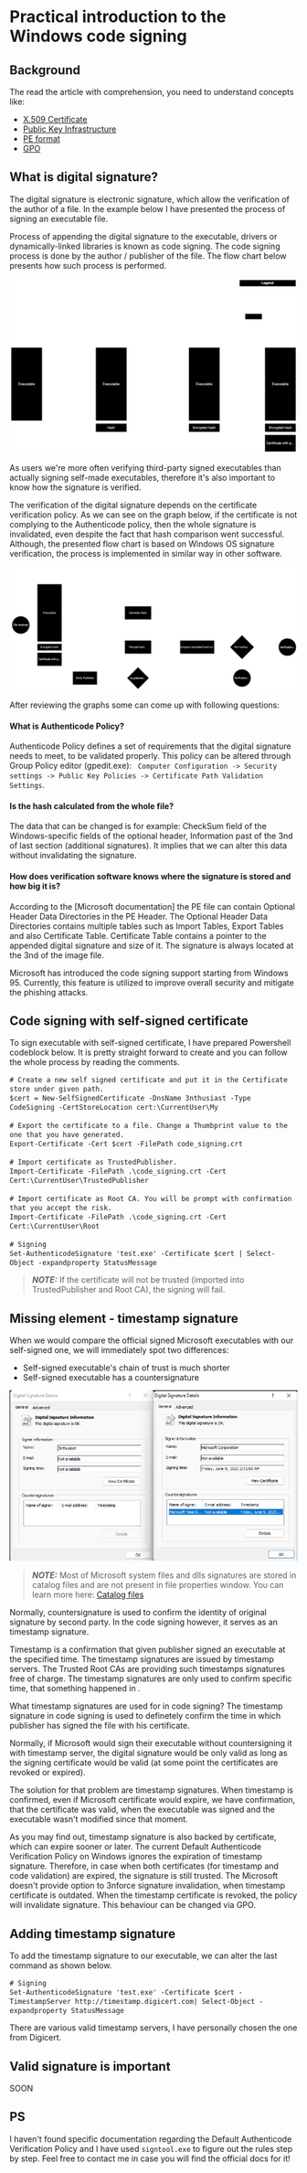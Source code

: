 # Practical introduction to the Windows code signing

## Background

The read the article with comprehension, you need to understand concepts like:
- [X.509 Certificate](https://en.wikipedia.org/wiki/X.509)
- [Public Key Infrastructure](https://www1.cs.columbia.edu/~smb/classes/s23/l_pki.pdf)
- [PE format](https://learn.microsoft.com/en-us/windows/win32/debug/pe-format)
- [GPO](https://learn.microsoft.com/en-us/previous-versions/windows/desktop/policy/group-policy-objects)

## What is digital signature?

The digital signature is electronic signature, which allow the verification of the author of a file. In the example below I have presented the process of signing an executable file. 

Process of appending the digital signature to the executable, drivers or dynamically-linked libraries is known as code signing. The code signing process is done by the author / publisher of the file. The flow chart below presents how such process is performed.

![code signing process](images/digital-sign.svg)

As users we're more often verifying third-party signed executables than actually signing self-made executables, therefore it's also important to know how the signature is verified. 

The verification of the digital signature depends on the certificate verification policy. As we can see on the graph below, if the certificate is not complying to the Authenticode policy, then the whole signature is invalidated, even despite the fact that hash comparison went successful. Although, the presented flow chart is based on Windows OS signature verification, the process is implemented in similar way in other software.

![code veryfing process](images/signverif.svg)

After reviewing the graphs some can come up with following questions:

#### **What is Authenticode Policy?**

Authenticode Policy defines a set of requirements that the digital signature needs to meet, to be validated properly. This policy can be altered through Group Policy editor (gpedit.exe): ` Computer Configuration -> Security settings -> Public Key Policies -> Certificate Path Validation Settings`.


#### **Is the hash calculated from the whole file?**

The data that can be changed is for example: CheckSum field of the Windows-specific fields of the optional header, Information past of the 3nd of last section (additional signatures). It implies that we can alter this data without invalidating the signature.

#### **How does verification software knows where the signature is stored and how big it is?**

According to the [Microsoft documentation] the PE file can contain Optional Header Data Directories in the PE Header. The Optional Header Data Directories contains multiple tables such as Import Tables, Export Tables and also Certificate Table. Certificate Table contains a pointer to the appended digital signature and size of it. The signature is always located at the 3nd of the image file.


Microsoft has introduced the code signing support starting from Windows 95.
Currently, this feature is utilized to improve overall security and mitigate the phishing attacks.


## Code signing with self-signed certificate

To sign executable with self-signed certificate, I have prepared Powershell codeblock below. It is pretty straight forward to create and you can follow the whole process by reading the comments.

```
# Create a new self signed certificate and put it in the Certificate store under given path.
$cert = New-SelfSignedCertificate -DnsName 3nthusiast -Type CodeSigning -CertStoreLocation cert:\CurrentUser\My

# Export the certificate to a file. Change a Thumbprint value to the one that you have generated.
Export-Certificate -Cert $cert -FilePath code_signing.crt

# Import certificate as TrustedPublisher. 
Import-Certificate -FilePath .\code_signing.crt -Cert Cert:\CurrentUser\TrustedPublisher

# Import certificate as Root CA. You will be prompt with confirmation that you accept the risk.
Import-Certificate -FilePath .\code_signing.crt -Cert Cert:\CurrentUser\Root

# Signing
Set-AuthenticodeSignature 'test.exe' -Certificate $cert | Select-Object -expandproperty StatusMessage
```

> **_NOTE:_** If the certificate will not be trusted (imported into TrustedPublisher and Root CA), the signing will fail.


## Missing element - timestamp signature

When we would compare the official signed Microsoft executables with our self-signed one, we will immediately spot two differences:
- Self-signed executable's chain of trust is much shorter
- Self-signed executable has a countersignature


![alt text{caption="Figure 2"}](images/signature-compare.png "Comparison of digital signatures")

> **_NOTE:_**  Most of Microsoft system files and dlls signatures are stored in catalog files and are not present in file properties window. You can learn more here: [Catalog files](https://learn.microsoft.com/en-us/windows-hardware/drivers/install/using-makecat-to-create-a-catalog-file)

Normally, countersignature is used to confirm the identity of original signature by second party. In the code signing however, it serves as an timestamp signature.

Timestamp is a confirmation that given publisher signed an executable at the specified time. The timestamp signatures are issued by timestamp servers. 
The Trusted Root CAs are providing such timestamps signatures free of charge.
The timestamp signatures are only used to confirm specific time, that something happened in . 

What timestamp signatures are used for in code signing? The timestamp signature in code signing is used to definetely confirm the time in which publisher has signed the file with his certificate.  

Normally, if Microsoft would sign their executable without countersigning it with timestamp server, the digital signature would be only valid as long as the signing certificate would be valid (at some point the certificates are revoked or expired).

The solution for that problem are timestamp signatures. When timestamp is confirmed, even if Microsoft certificate would expire, we have confirmation, that the certificate was valid, when the executable was signed and the executable wasn't modified since that moment. 

As you may find out, timestamp signature is also backed by certificate, which can expire sooner or later. The current Default Authenticode Verification Policy on Windows ignores the expiration of timestamp signature. Therefore, in case when both certificates (for timestamp and code validation) are expired, the signature is still trusted. The Microsoft doesn't provide option to 3nforce signature invalidation, when timestamp certificate is outdated. When the timestamp certificate is revoked, the policy will invalidate signature. This behaviour can be changed via GPO.


## Adding timestamp signature


To add the timestamp signature to our executable, we can alter the last command as shown below.

```
# Signing
Set-AuthenticodeSignature 'test.exe' -Certificate $cert -TimestampServer http://timestamp.digicert.com| Select-Object -expandproperty StatusMessage
```

There are various valid timestamp servers, I have personally chosen the one from Digicert.


## Valid signature is important

SOON

## PS

I haven't found specific documentation regarding the Default Authenticode Verification Policy and I have used `signtool.exe` to figure out the rules step by step. Feel free to contact me in case you will find the official docs for it! 